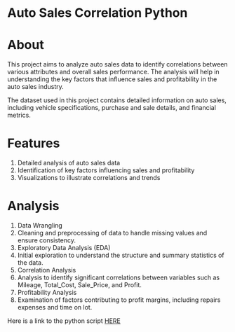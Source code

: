 # Auto Sales Correlation Python

# About

This project aims to analyze auto sales data to identify correlations between various attributes and overall sales performance. The analysis will help in understanding the key factors that influence sales and profitability in the auto sales industry.

The dataset used in this project contains detailed information on auto sales, including vehicle specifications, purchase and sale details, and financial metrics.

# Features

1. Detailed analysis of auto sales data
2. Identification of key factors influencing sales and profitability
3. Visualizations to illustrate correlations and trends

# Analysis

1. Data Wrangling
2. Cleaning and preprocessing of data to handle missing values and ensure consistency.
3. Exploratory Data Analysis (EDA)
4. Initial exploration to understand the structure and summary statistics of the data.
5. Correlation Analysis
6. Analysis to identify significant correlations between variables such as Mileage, Total_Cost, Sale_Price, and Profit.
7. Profitability Analysis
8. Examination of factors contributing to profit margins, including repairs expenses and time on lot.

Here is a link to the python script [HERE](https://github.com/Dilan-GitHub/AutoSalesCorrelationPython/blob/main/Auto%20Sales%20Correlation%20Project.ipynb)
